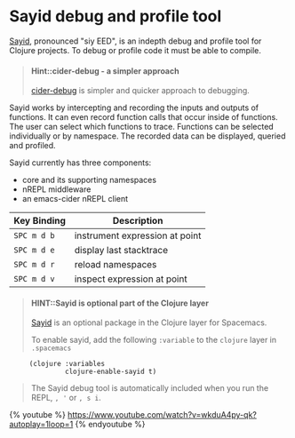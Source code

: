 # Sayid debug and profile tool

[Sayid](http://bpiel.github.io/sayid/), pronounced "siy EED", is an indepth debug and profile tool for Clojure projects. To debug or profile code it must be able to compile.

> #### Hint::cider-debug - a simpler approach
> [cider-debug](cider-debug.md) is simpler and quicker approach to debugging.

Sayid works by intercepting and recording the inputs and outputs of functions. It can even record function calls that occur inside of functions. The user can select which functions to trace. Functions can be selected individually or by namespace. The recorded data can be displayed, queried and profiled.

Sayid currently has three components:
- core and its supporting namespaces
- nREPL middleware
- an emacs-cider nREPL client

| Key Binding | Description                    |
|-------------|--------------------------------|
| `SPC m d b` | instrument expression at point |
| `SPC m d e` | display last stacktrace        |
| `SPC m d r` | reload namespaces              |
| `SPC m d v` | inspect expression at point    |


> #### HINT::Sayid is optional part of the Clojure layer
> [Sayid](http://bpiel.github.io/sayid/) is an optional package in the Clojure layer for Spacemacs.
>
> To enable sayid, add the following `:variable` to the `clojure` layer in `.spacemacs`
```elisp
     (clojure :variables
              clojure-enable-sayid t)
```
>
> The Sayid debug tool is automatically included when you run the REPL, `, '` or `, s i`.


{% youtube %}
https://www.youtube.com/watch?v=wkduA4py-qk?autoplay=1loop=1
{% endyoutube %}
